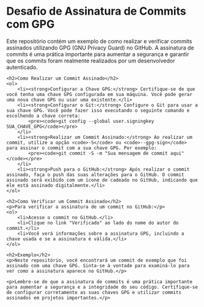 <h1>Desafio de Assinatura de Commits com GPG</h1>
    <p>Este repositório contém um exemplo de como realizar e verificar commits assinados utilizando GPG (GNU Privacy Guard) no GitHub. A assinatura de commits é uma prática importante para aumentar a segurança e garantir que os commits foram realmente realizados por um desenvolvedor autenticado.</p>

    <h2>Como Realizar um Commit Assinado</h2>
    <ol>
        <li><strong>Configurar a Chave GPG:</strong> Certifique-se de que você tenha uma chave GPG configurada em sua máquina. Você pode gerar uma nova chave GPG ou usar uma existente.</li>
        <li><strong>Configurar o Git:</strong> Configure o Git para usar a sua chave GPG. Você pode fazer isso executando o seguinte comando e escolhendo a chave correta:
            <pre><code>git config --global user.signingkey SUA_CHAVE_GPG</code></pre>
        </li>
        <li><strong>Realizar um Commit Assinado:</strong> Ao realizar um commit, utilize a opção <code>-S</code> ou <code>--gpg-sign</code> para assinar o commit com a sua chave GPG. Por exemplo:
            <pre><code>git commit -S -m "Sua mensagem de commit aqui"</code></pre>
        </li>
        <li><strong>Push para o GitHub:</strong> Após realizar o commit assinado, faça o push das suas alterações para o GitHub. O commit assinado será exibido com um ícone de cadeado no GitHub, indicando que ele está assinado digitalmente.</li>
    </ol>

    <h2>Como Verificar um Commit Assinado</h2>
    <p>Para verificar a assinatura de um commit no GitHub:</p>
    <ol>
        <li>Acesse o commit no GitHub.</li>
        <li>Clique no link "Verificado" ao lado do nome do autor do commit.</li>
        <li>Você verá informações sobre a assinatura GPG, incluindo a chave usada e se a assinatura é válida.</li>
    </ol>

    <h2>Exemplo</h2>
    <p>Neste repositório, você encontrará um commit de exemplo que foi assinado com uma chave GPG. Sinta-se à vontade para examiná-lo para ver como a assinatura aparece no GitHub.</p>

    <p>Lembre-se de que a assinatura de commits é uma prática importante para aumentar a segurança e a integridade do seu código. Certifique-se de configurar corretamente as suas chaves GPG e utilizar commits assinados em projetos importantes.</p>
</body>
</html>